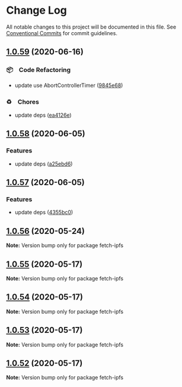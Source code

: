 # Change Log

All notable changes to this project will be documented in this file.
See [Conventional Commits](https://conventionalcommits.org) for commit guidelines.

## [1.0.59](https://github.com/bluelovers/ws-ipfs/compare/fetch-ipfs@1.0.58...fetch-ipfs@1.0.59) (2020-06-16)


### 📦　Code Refactoring

*  update use AbortControllerTimer ([9845e68](https://github.com/bluelovers/ws-ipfs/commit/9845e68d382229ebeed3763a0d8a506755323c3f))


### ♻️　Chores

*  update deps ([ea4126e](https://github.com/bluelovers/ws-ipfs/commit/ea4126e575a360c39426c59cb96646eac5f45757))





## [1.0.58](https://github.com/bluelovers/ws-ipfs/compare/fetch-ipfs@1.0.57...fetch-ipfs@1.0.58) (2020-06-05)


### Features

* update deps ([a25ebd6](https://github.com/bluelovers/ws-ipfs/commit/a25ebd688ccfd54f164b3ff89cf6cdb2e7f6e478))





## [1.0.57](https://github.com/bluelovers/ws-ipfs/compare/fetch-ipfs@1.0.56...fetch-ipfs@1.0.57) (2020-06-05)


### Features

* update deps ([4355bc0](https://github.com/bluelovers/ws-ipfs/commit/4355bc0161fa03725b7455cee33ac834a99b7cd9))





## [1.0.56](https://github.com/bluelovers/ws-ipfs/compare/fetch-ipfs@1.0.55...fetch-ipfs@1.0.56) (2020-05-24)

**Note:** Version bump only for package fetch-ipfs





## [1.0.55](https://github.com/bluelovers/ws-ipfs/compare/fetch-ipfs@1.0.54...fetch-ipfs@1.0.55) (2020-05-17)

**Note:** Version bump only for package fetch-ipfs





## [1.0.54](https://github.com/bluelovers/ws-ipfs/compare/fetch-ipfs@1.0.53...fetch-ipfs@1.0.54) (2020-05-17)

**Note:** Version bump only for package fetch-ipfs





## [1.0.53](https://github.com/bluelovers/ws-ipfs/compare/fetch-ipfs@1.0.52...fetch-ipfs@1.0.53) (2020-05-17)

**Note:** Version bump only for package fetch-ipfs





## [1.0.52](https://github.com/bluelovers/ws-ipfs/compare/fetch-ipfs@1.0.51...fetch-ipfs@1.0.52) (2020-05-17)

**Note:** Version bump only for package fetch-ipfs
